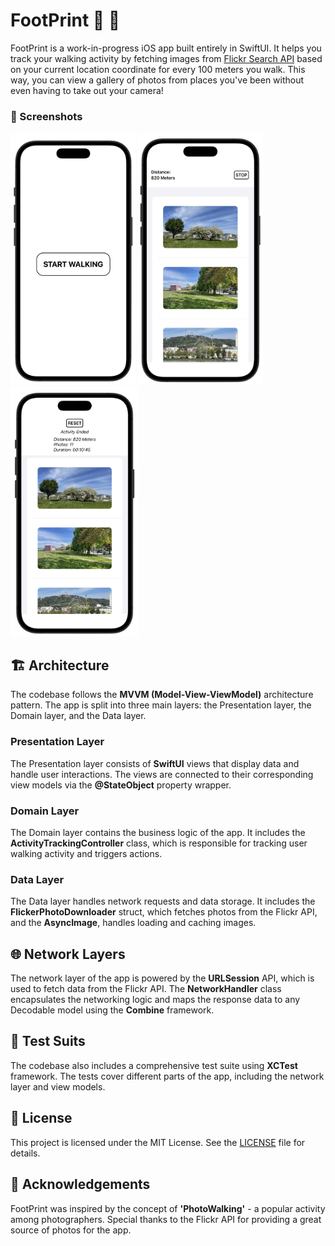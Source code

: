 # FootPrint 👣 📸

FootPrint is a work-in-progress iOS app built entirely in SwiftUI. 
It helps you track your walking activity by fetching images from [Flickr Search API](https://www.flickr.com/services/api/flickr.photos.search.html) 
based on your current location coordinate for every 100 meters you walk. 
This way, you can view a gallery of photos from places you've been without even having to take out your camera!

### 📱 Screenshots 

<p align="left">
<img src="https://github.com/Sa74/FootPrint/blob/main/Screenshots/StartActivity.png" alt="Start Activity" width="200"/>
<img src="https://github.com/Sa74/FootPrint/blob/main/Screenshots/DuringActivity.png" alt="During Activity" width="200"/>
<img src="https://github.com/Sa74/FootPrint/blob/main/Screenshots/AfterActivity.png" alt="After Activity" height="400" width="205"/>
</p>

## 🏗 Architecture
The codebase follows the **MVVM (Model-View-ViewModel)** architecture pattern. 
The app is split into three main layers: the Presentation layer, the Domain layer, and the Data layer.

### Presentation Layer
The Presentation layer consists of **SwiftUI** views that display data and handle user interactions. 
The views are connected to their corresponding view models via the **@StateObject** property wrapper.

### Domain Layer
The Domain layer contains the business logic of the app. 
It includes the **ActivityTrackingController** class, which is responsible for tracking user walking activity and triggers actions.

### Data Layer
The Data layer handles network requests and data storage. 
It includes the **FlickerPhotoDownloader** struct, which fetches photos from the Flickr API, and the **AsyncImage**, handles loading and caching images.

## 🌐 Network Layers
The network layer of the app is powered by the **URLSession** API, which is used to fetch data from the Flickr API. 
The **NetworkHandler** class encapsulates the networking logic and maps the response data to any Decodable model using the **Combine** framework.

## 🧪 Test Suits
The codebase also includes a comprehensive test suite using **XCTest** framework. 
The tests cover different parts of the app, including the network layer and view models.

## 📝 License
This project is licensed under the MIT License. See the [LICENSE](https://github.com/Sa74/FootPrint/blob/main/LICENSE) file for details.

## 🙏 Acknowledgements
FootPrint was inspired by the concept of **'PhotoWalking'** - a popular activity among photographers. 
Special thanks to the Flickr API for providing a great source of photos for the app.

